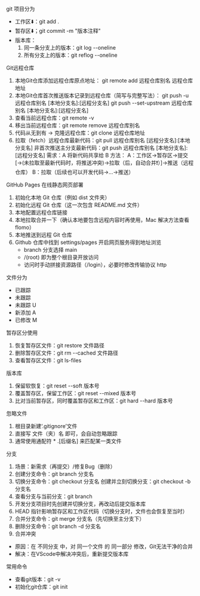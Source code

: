 git 项目分为
- 工作区⬇️：git add .
- 暂存区⬇️；git commit -m "版本注释"
- 版本库：
  1. 同一条分支上的版本：git log --oneline
  2. 所有分支上的版本：git reflog --oneline

Git远程仓库
1. 本地Git仓库添加远程仓库原点地址：
   git remote add 远程仓库别名 远程仓库地址
2. 本地Git仓库首次推送版本记录到远程仓库（简写与完整写法）：
   git push -u 远程仓库别名 [本地分支名]:[远程分支名]
   git push --set-upstream 远程仓库别名 [本地分支名]:[远程分支名]
3. 查看当前远程仓库：git remote -v
4. 移出当前远程仓库：git remote remove 远程仓库别名
5. 代码从无到有 → 克隆远程仓库：git clone 远程仓库地址
6. 拉取（fetch）远程仓库最新代码：git pull 远程仓库别名 [远程分支名]:[本地分支名]
   非首次推送主分支最新代码：git push 远程仓库别名 [本地分支名]:[远程分支名]
   需求：A 将新代码共享给 B
   方法：
     A：工作区→暂存区→提交[→(未拉取至最新代码时，将推送冲突)→拉取（后，自动合并❗️）]→推送（远程仓库）
     B：拉取（后续也可以开发代码→...→推送）

GitHub Pages 在线静态网页部署
1. 初始化本地 Git 仓库（例如 dist 文件夹）
2. 初始化远程 Git 仓库（这一次包含 README.md 文件）
3. 本地配置远程仓库链接
4. 本地拉取合并一下（确认本地要包含远程内容时再使用，Mac 解决方法查看 flomo）
5. 本地推送到远程 Git 仓库
6. Github 仓库中找到 settings/pages 开启网页服务得到地址浏览
   - branch 分支选择 main
   - /(root) 即为整个根目录开放访问
   - 访问时手动拼接资源路径（/login），必要时修改传输协议 http

文件分为
- 已跟踪
- 未跟踪
 - 未跟踪 U
 - 新添加 A
 - 已修改 M

暂存区分使用
1. 恢复暂存区文件：git restore 文件路径
2. 删除暂存区文件：git rm --cached 文件路径
3. 查看暂存区文件：git ls-files

版本库
1. 保留软恢复：git reset --soft 版本号
2. 覆盖暂存区，保留工作区：git reset --mixed 版本号
3. 比对当前暂存区，同时覆盖暂存区和工作区：git hard --hard 版本号

忽略文件
1. 根目录新建‘.gitignore’文件
2. 直接写 文件（夹）名 即可，会自动忽略跟踪
3. 通常使用通配符 * .[后缀名] 来匹配某一类文件

分支
1. 场景：新需求（再提交）/修复Bug（删除）
2. 创建分支命令：git branch 分支名
3. 切换分支命令：git checkout 分支名
   创建并立刻切换分支：git checkout -b 分支名
4. 查看分支与当前分支：git branch
5. 开发分支项目时先创建并切换分支，再改动后提交版本库
6. HEAD 指针影响暂存区和工作区代码（切换分支时，文件也会恢复至当时）
7. 合并分支命令：git merge 分支名（先切换至主分支下）
8. 删除分支命令：git branch -d 分支名
9. 合并冲突
  - 原因：在 不同分支 中，对 同一个文件 的 同一部分 修改，Git无法干净的合并
  - 解决：在VScode中解决冲突后，重新提交版本库

常用命令
- 查看git版本：git -v
- 初始化git仓库：git init